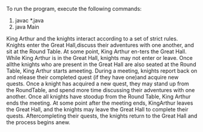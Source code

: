 To run the program, execute the following commands:

1) javac *.java
2) java Main


King Arthur and the knights interact according to a set of strict rules.  Knights enter the Great Hall,discuss their adventures with one another, and sit at the Round Table.  At some point, King Arthur en-ters the Great Hall.  While King Arthur is in the Great Hall, knights may not enter or leave.  Once allthe knights who are present in the Great Hall are also seated at the Round Table, King Arthur starts ameeting.  During a meeting, knights report back on and release their completed quest (if they have one)and acquire new quests.  Once a knight has acquired a new quest, they may stand up from the RoundTable, and spend more time discussing their adventures with one another.  Once all knights have stoodup from the Round Table, King Arthur ends the meeting.  At some point after the meeting ends, KingArthur leaves the Great Hall, and the knights may leave the Great Hall to complete their quests.  Aftercompleting their quests, the knights return to the Great Hall and the process begins anew.
